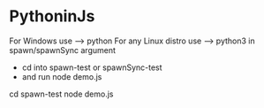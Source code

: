 # PythoninJs
For Windows use --> python
For any Linux distro use --> python3
in spawn/spawnSync argument

* cd into spawn-test or spawnSync-test
* and run node demo.js

cd spawn-test
node demo.js
